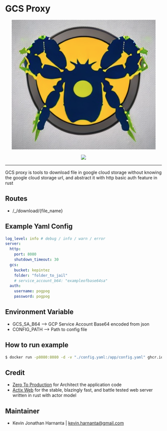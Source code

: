 # GCS Proxy

<p align="center">
<img src=./img/logo.png>
</p>
<p align="center">
<a href="https://github.com/guaychou/gcs-proxy/workflows/github_action.yaml">
<img src="https://github.com/guaychou/gcs-proxy/workflows/ci/badge.svg">
</a>
</p>

---
GCS proxy is tools to download file in google cloud storage without knowing the google cloud storage url, and abstract it with http basic auth feature in rust

## Routes

- /_/download/{file_name}

## Example Yaml Config
```yaml
log_level: info # debug / info / warn / error
server:
  http:
    port: 8080
    shutdown_timeout: 30
  gcs:
    bucket: kepintez
    folder: "folder_to_jail"
    # service_account_b64: "exampleofbase64sa"
  auth:
    username: pogpog
    password: pogpog
```

## Environment Variable
- GCS_SA_B64 --> GCP Service Account Base64 encoded from json
- CONFIG_PATH --> Path to config file

## How to run example

```bash
$ docker run -p8080:8080 -d -v "./config.yaml:/app/config.yaml" ghcr.io/guaychou/gcs-proxy:v1.0.0
```

## Credit
- [Zero To Production](https://www.zero2prod.com/) for Architect the application code
- [Actix Web](https://actix.rs/) for the stable, blazingly fast, and battle tested web server written in rust with actor model

## Maintainer

- Kevin Jonathan Harnanta | <kevin.harnanta@gmail.com>
